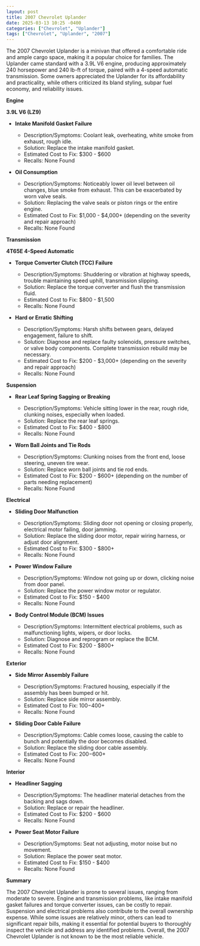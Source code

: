 ```yaml
---
layout: post
title: 2007 Chevrolet Uplander
date: 2025-03-13 10:25 -0400
categories: ["Chevrolet", "Uplander"]
tags: ["Chevrolet", "Uplander", "2007"]
---
```

The 2007 Chevrolet Uplander is a minivan that offered a comfortable ride and ample cargo space, making it a popular choice for families. The Uplander came standard with a 3.9L V6 engine, producing approximately 240 horsepower and 240 lb-ft of torque, paired with a 4-speed automatic transmission. Some owners appreciated the Uplander for its affordability and practicality, while others criticized its bland styling, subpar fuel economy, and reliability issues.

**Engine**

**3.9L V6 (LZ9)**

*   **Intake Manifold Gasket Failure**
    *   Description/Symptoms: Coolant leak, overheating, white smoke from exhaust, rough idle.
    *   Solution: Replace the intake manifold gasket.
    *   Estimated Cost to Fix: $300 - $600
    *   Recalls: None Found

*   **Oil Consumption**
    *   Description/Symptoms: Noticeably lower oil level between oil changes, blue smoke from exhaust. This can be exacerbated by worn valve seals.
    *   Solution: Replacing the valve seals or piston rings or the entire engine.
    *   Estimated Cost to Fix: $1,000 - $4,000+ (depending on the severity and repair approach)
    *   Recalls: None Found

**Transmission**

**4T65E 4-Speed Automatic**

*   **Torque Converter Clutch (TCC) Failure**
    *   Description/Symptoms: Shuddering or vibration at highway speeds, trouble maintaining speed uphill, transmission slipping.
    *   Solution: Replace the torque converter and flush the transmission fluid.
    *   Estimated Cost to Fix: $800 - $1,500
    *   Recalls: None Found

*   **Hard or Erratic Shifting**
    *   Description/Symptoms: Harsh shifts between gears, delayed engagement, failure to shift.
    *   Solution: Diagnose and replace faulty solenoids, pressure switches, or valve body components. Complete transmission rebuild may be necessary.
    *   Estimated Cost to Fix: $200 - $3,000+ (depending on the severity and repair approach)
    *   Recalls: None Found

**Suspension**

*   **Rear Leaf Spring Sagging or Breaking**
    *   Description/Symptoms: Vehicle sitting lower in the rear, rough ride, clunking noises, especially when loaded.
    *   Solution: Replace the rear leaf springs.
    *   Estimated Cost to Fix: $400 - $800
    *   Recalls: None Found

*   **Worn Ball Joints and Tie Rods**
    *   Description/Symptoms: Clunking noises from the front end, loose steering, uneven tire wear.
    *   Solution: Replace worn ball joints and tie rod ends.
    *   Estimated Cost to Fix: $200 - $600+ (depending on the number of parts needing replacement)
    *   Recalls: None Found

**Electrical**

*   **Sliding Door Malfunction**
    *   Description/Symptoms: Sliding door not opening or closing properly, electrical motor failing, door jamming.
    *   Solution: Replace the sliding door motor, repair wiring harness, or adjust door alignment.
    *   Estimated Cost to Fix: $300 - $800+
    *   Recalls: None Found

*   **Power Window Failure**
    *   Description/Symptoms: Window not going up or down, clicking noise from door panel.
    *   Solution: Replace the power window motor or regulator.
    *   Estimated Cost to Fix: $150 - $400
    *   Recalls: None Found

*   **Body Control Module (BCM) Issues**
    *   Description/Symptoms: Intermittent electrical problems, such as malfunctioning lights, wipers, or door locks.
    *   Solution: Diagnose and reprogram or replace the BCM.
    *   Estimated Cost to Fix: $200 - $800+
    *   Recalls: None Found

**Exterior**

*   **Side Mirror Assembly Failure**
    *   Description/Symptoms: Fractured housing, especially if the assembly has been bumped or hit.
    *   Solution: Replace side mirror assembly.
    *   Estimated Cost to Fix: $100-$400+
    *   Recalls: None Found

*   **Sliding Door Cable Failure**
    *   Description/Symptoms: Cable comes loose, causing the cable to bunch and potentially the door becomes disabled.
    *   Solution: Replace the sliding door cable assembly.
    *   Estimated Cost to Fix: $200-$600+
    *   Recalls: None Found

**Interior**

*   **Headliner Sagging**
    *   Description/Symptoms: The headliner material detaches from the backing and sags down.
    *   Solution: Replace or repair the headliner.
    *   Estimated Cost to Fix: $200 - $600
    *   Recalls: None Found

*   **Power Seat Motor Failure**
    *   Description/Symptoms: Seat not adjusting, motor noise but no movement.
    *   Solution: Replace the power seat motor.
    *   Estimated Cost to Fix: $150 - $400
    *   Recalls: None Found

**Summary**

The 2007 Chevrolet Uplander is prone to several issues, ranging from moderate to severe. Engine and transmission problems, like intake manifold gasket failures and torque converter issues, can be costly to repair. Suspension and electrical problems also contribute to the overall ownership expense. While some issues are relatively minor, others can lead to significant repair bills, making it essential for potential buyers to thoroughly inspect the vehicle and address any identified problems. Overall, the 2007 Chevrolet Uplander is not known to be the most reliable vehicle.

